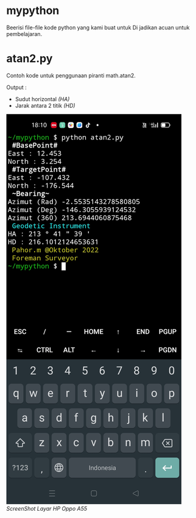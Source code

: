 # mypython
Beerisi file-file kode python yang kami buat untuk
Di jadikan acuan untuk pembelajaran.

# atan2.py
Contoh kode untuk penggunaan piranti math.atan2.

Output :
- Sudut horizontal *(HA)*
- Jarak antara 2 titik *(HD)*

![image](gambar1.jpg)
*ScreenShot Layar HP Oppo A55*
